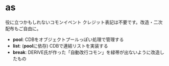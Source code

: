# as
役に立つかもしれないコモンイベント
クレジット表記は不要です。改造・二次配布もご自由に。
- **pool**: CDBをオブジェクトプールっぽい処理で管理する
- **list**: (**pool**に依存) CDBで連結リストを実装する
- **break**: DERIVE氏が作った「自動改行コモン」を緑帯が出ないように改造したもの
